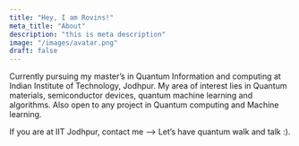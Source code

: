 ```yaml
---
title: "Hey, I am Rovins!"
meta_title: "About"
description: "this is meta description"
image: "/images/avatar.png"
draft: false
---
```


Currently pursuing my master’s in Quantum Information and computing at Indian Institute of Technology, Jodhpur. My area of interest lies in Quantum materials, semiconductor devices, quantum machine learning and algorithms. Also open to any project in Quantum computing and Machine learning.

If you are at IIT Jodhpur, contact me –> Let’s have quantum walk and talk :).




